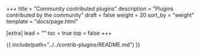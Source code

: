 +++
title = "Community contributed plugins"
description = "Plugins contributed by the community"
draft = false
weight = 20
sort_by = "weight"
template = "docs/page.html"

[extra]
lead = ""
toc = true
top = false
+++

{{ include(path="../../contrib-plugins/README.md") }}